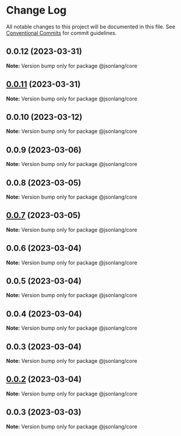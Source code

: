 # Change Log

All notable changes to this project will be documented in this file.
See [Conventional Commits](https://conventionalcommits.org) for commit guidelines.

## 0.0.12 (2023-03-31)

**Note:** Version bump only for package @jsonlang/core





## [0.0.11](https://github.com/JsonlangJs/jsonlang/compare/@jsonlang/core@0.0.10...@jsonlang/core@0.0.11) (2023-03-31)

**Note:** Version bump only for package @jsonlang/core





## 0.0.10 (2023-03-12)

**Note:** Version bump only for package @jsonlang/core





## 0.0.9 (2023-03-06)

**Note:** Version bump only for package @jsonlang/core





## 0.0.8 (2023-03-05)

**Note:** Version bump only for package @jsonlang/core





## [0.0.7](https://github.com/JsonlangJs/jsonlang/compare/@jsonlang/core@0.0.6...@jsonlang/core@0.0.7) (2023-03-05)

**Note:** Version bump only for package @jsonlang/core





## 0.0.6 (2023-03-04)

**Note:** Version bump only for package @jsonlang/core





## 0.0.5 (2023-03-04)

**Note:** Version bump only for package @jsonlang/core





## 0.0.4 (2023-03-04)

**Note:** Version bump only for package @jsonlang/core





## 0.0.3 (2023-03-04)

**Note:** Version bump only for package @jsonlang/core





## [0.0.2](https://github.com/JsonlangJs/jsonlang/compare/@jsonlang/core@0.0.3...@jsonlang/core@0.0.2) (2023-03-04)

**Note:** Version bump only for package @jsonlang/core





## 0.0.3 (2023-03-03)

**Note:** Version bump only for package @jsonlang/core
